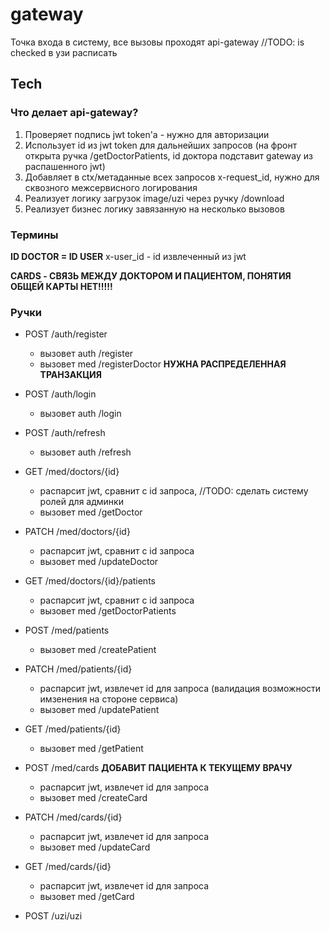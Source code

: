 # gateway

Точка входа в систему, все вызовы проходят api-gateway
//TODO: is checked в узи расписать
## Tech

### Что делает api-gateway?

1) Проверяет подпись jwt token'а - нужно для авторизации 
2) Использует id из jwt token для дальнейших запросов (на фронт открыта ручка /getDoctorPatients, id доктора подставит gateway из распашенного jwt)
3) Добавляет в ctx/метаданные всех запросов x-request_id, нужно для сквозного межсервисного логирования
4) Реализует логику загрузок image/uzi через ручку /download
5) Реализует бизнес логику завязанную на несколько вызовов

### Термины
__ID DOCTOR = ID USER__
x-user_id - id извлеченный из jwt

__CARDS - СВЯЗЬ МЕЖДУ ДОКТОРОМ И ПАЦИЕНТОМ, ПОНЯТИЯ ОБЩЕЙ КАРТЫ НЕТ!!!!!__

### Ручки

+ POST /auth/register
    - вызовет auth /register
    - вызовет med /registerDoctor __НУЖНА РАСПРЕДЕЛЕННАЯ ТРАНЗАКЦИЯ__
+ POST /auth/login
    - вызовет auth /login
+ POST /auth/refresh
    - вызовет auth /refresh


+ GET /med/doctors/{id}
    - распарсит jwt, сравнит с id запроса, //TODO: сделать систему ролей для админки
    - вызовет med /getDoctor

+ PATCH /med/doctors/{id}
    - распарсит jwt, сравнит с id запроса
    - вызовет med /updateDoctor

+ GET /med/doctors/{id}/patients
    - распарсит jwt, сравнит с id запроса
    - вызовет med /getDoctorPatients


+ POST /med/patients
    - вызовет med /createPatient

+ PATCH /med/patients/{id}
    - распарсит jwt, извлечет id для запроса (валидация возможности имзенения на стороне сервиса)
    - вызовет med /updatePatient

+ GET /med/patients/{id}
    - вызовет med /getPatient


+ POST /med/cards __ДОБАВИТ ПАЦИЕНТА К ТЕКУЩЕМУ ВРАЧУ__
    - распарсит jwt, извлечет id для запроса
    - вызовет med /createCard

+ PATCH /med/cards/{id}
    - распарсит jwt, извлечет id для запроса
    - вызовет med /updateCard

+ GET /med/cards/{id}
    - распарсит jwt, извлечет id для запроса
    - вызовет med /getCard


+ POST /uzi/uzi
    

